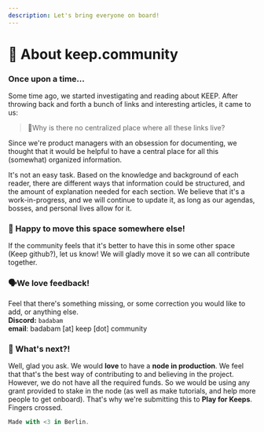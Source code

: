 ```yaml
---
description: Let's bring everyone on board!
---
```


# 🧐 About keep.community

### Once upon a time...

Some time ago, we started investigating and reading about KEEP. After throwing back and forth a bunch of links and interesting articles, it came to us:

> 🤬Why is there no centralized place where all these links live?

Since we're product managers with an obsession for documenting, we thought that it would be helpful to have a central place for all this \(somewhat\) organized information.

It's not an easy task. Based on the knowledge and background of each reader, there are different ways that information could be structured, and the amount of explanation needed for each section. We believe that it's a work-in-progress, and we will continue to update it, as long as our agendas, bosses, and personal lives allow for it.

### **🚚 Happy to move this space somewhere else!**

If the community feels that it's better to have this in some other space \(Keep github?\), let us know! We will gladly move it so we can all contribute together.

### **🗣We love feedback!**

Feel that there's something missing, or some correction you would like to add, or anything else.  
**Discord:** `badabam`   
**email**: badabam \[at\] keep \[dot\] community

### **🔗 What's next?!**

Well, glad you ask. We would **love** to have a **node in production**. We feel that that's the best way of contributing to and believing in the project. However, we do not have all the required funds. So we would be using any grant provided to stake in the node \(as well as make tutorials, and help more people to get onboard\). That's why we're submitting this to **Play for Keeps**. Fingers crossed.

```javascript
Made with <3 in Berlin.
```

